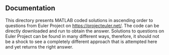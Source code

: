 ## Documentation
This directory presents MATLAB coded solutions in ascending order to questions from Euler Project on https://projecteuler.net/.
The code can be directly downloaded and run to obtain the answer. Solutions to questions on Euler Project can be found in many different ways, therefore, it should not be a shock to see a completely different approach that is attempted here and yet returns the right answer.
